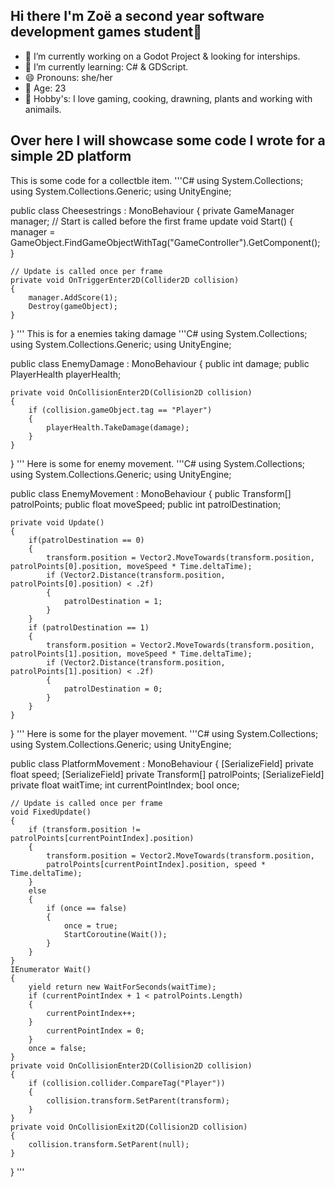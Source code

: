 ## Hi there I'm Zoë a second year software development games student👋

- 🔭 I’m currently working on a Godot Project & looking for interships.
- 🌱 I’m currently learning: C# & GDScript.
- 😄 Pronouns: she/her
- 🐻 Age: 23
- 🍔 Hobby's: I love gaming, cooking, drawning, plants and working with animails.

## Over here I will showcase some code I wrote for a simple 2D platform

This is some code for a collectble item.
'''C#
using System.Collections;
using System.Collections.Generic;
using UnityEngine;

public class Cheesestrings : MonoBehaviour
{
    private GameManager manager;
    // Start is called before the first frame update
    void Start()
    {
        manager = GameObject.FindGameObjectWithTag("GameController").GetComponent<GameManager>();
    }

    // Update is called once per frame
    private void OnTriggerEnter2D(Collider2D collision)
    {
        manager.AddScore(1);
        Destroy(gameObject);
    }
}
'''
This is for a enemies taking damage
'''C#
using System.Collections;
using System.Collections.Generic;
using UnityEngine;

public class EnemyDamage : MonoBehaviour
{
    public int damage;
    public PlayerHealth playerHealth;

    private void OnCollisionEnter2D(Collision2D collision)
    {
        if (collision.gameObject.tag == "Player")
        {
            playerHealth.TakeDamage(damage);
        }
    }
}
'''
Here is some for enemy movement.
'''C#
using System.Collections;
using System.Collections.Generic;
using UnityEngine;

public class EnemyMovement : MonoBehaviour
{
    public Transform[] patrolPoints;
    public float moveSpeed;
    public int patrolDestination;

    private void Update()
    {
        if(patrolDestination == 0)
        {
            transform.position = Vector2.MoveTowards(transform.position, patrolPoints[0].position, moveSpeed * Time.deltaTime);
            if (Vector2.Distance(transform.position, patrolPoints[0].position) < .2f)
            {
                patrolDestination = 1;
            }
        }
        if (patrolDestination == 1)
        {
            transform.position = Vector2.MoveTowards(transform.position, patrolPoints[1].position, moveSpeed * Time.deltaTime);
            if (Vector2.Distance(transform.position, patrolPoints[1].position) < .2f)
            {
                patrolDestination = 0;
            }
        }
    }
}
'''
Here is some for the player movement.
'''C#
using System.Collections;
using System.Collections.Generic;
using UnityEngine;

public class PlatformMovement : MonoBehaviour
{
    [SerializeField] private float speed;
    [SerializeField] private Transform[] patrolPoints;
    [SerializeField] private float waitTime;
    int currentPointIndex;
    bool once;

    // Update is called once per frame
    void FixedUpdate()
    {
        if (transform.position != patrolPoints[currentPointIndex].position)
        {
            transform.position = Vector2.MoveTowards(transform.position,
            patrolPoints[currentPointIndex].position, speed * Time.deltaTime);
        }
        else
        {
            if (once == false)
            {
                once = true;
                StartCoroutine(Wait());
            }
        }
    }
    IEnumerator Wait()
    {
        yield return new WaitForSeconds(waitTime);
        if (currentPointIndex + 1 < patrolPoints.Length)
        {
            currentPointIndex++;
        }
            currentPointIndex = 0;
        }
        once = false;
    }
    private void OnCollisionEnter2D(Collision2D collision)
    {
        if (collision.collider.CompareTag("Player"))
        {
            collision.transform.SetParent(transform);
        }
    }
    private void OnCollisionExit2D(Collision2D collision)
    {
        collision.transform.SetParent(null);
    }
}
'''
